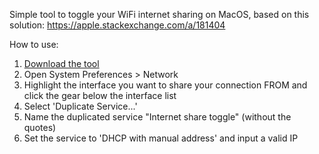 Simple tool to toggle your WiFi internet sharing on MacOS, based on this solution: https://apple.stackexchange.com/a/181404

How to use:
1. [Download the tool](https://kiksaus.nl/files/Internet%20Share%20Toggle.dmg)
2. Open System Preferences > Network
3. Highlight the interface you want to share your connection FROM and click the gear below the interface list
4. Select 'Duplicate Service...'
5. Name the duplicated service "Internet share toggle" (without the quotes)
6. Set the service to 'DHCP with manual address' and input a valid IP
